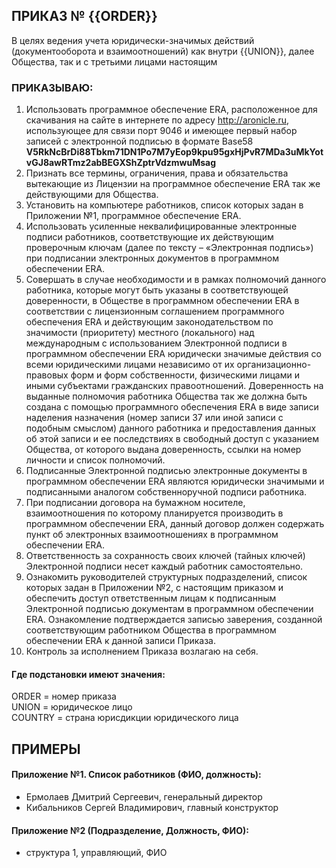 ## ПРИКАЗ № {{ORDER}}

В целях ведения учета юридически-значимых действий (документооборота и взаимоотношений) как внутри {{UNION}}, далее Общества, так и с третьими лицами настоящим

### ПРИКАЗЫВАЮ:

1. Использовать программное обеспечение ERA, расположенное для скачивания на сайте в интернете по адресу http://aronicle.ru, использующее для связи порт 9046 и имеющее первый набор записей с электронной подписью в формате Base58   
**V5RkNcBrDi88Tbkm71DN1Po7M7yEop9kpu95gxHjPvR7MDa3uMkYotvGJ8awRTmz2abBEGXShZptrVdzmwuMsag**
2. Признать все термины, ограничения, права и обязательства вытекающие из Лицензии на программное обеспечение ERA так же действующими для Общества.
3. Установить на компьютере работников, список которых задан в Приложении №1, программное обеспечение ERA.
4. Использовать усиленные неквалифицированные электронные подписи работников, соответствующие их действующим проверочным ключам (далее по тексту – «Электронная подпись») при подписании электронных документов в программном обеспечении ERA.
5. Совершать в случае необходимости и в рамках полномочий данного работника, которые могут быть указаны в соответствующей доверенности, в Обществе в программном обеспечении ERA в соответствии с лицензионным соглашением программного обеспечения ERA и действующим законодательством по значимости (приоритету) местного (локального) над международным с использованием Электронной подписи в программном обеспечении ERA юридически значимые действия со всеми юридическими лицами независимо от их организационно-правовых форм и форм собственности, физическими лицами и иными субъектами гражданских правоотношений. Доверенность на выданные полномочия работника Общества так же должна быть создана с помощью программного обеспечения ERA в виде записи наделения назначения (номер записи 37 или иной записи с подобным смыслом) данного работника и предоставления данных об этой записи и ее последствиях в свободный доступ с указанием Общества, от которого выдана доверенность, ссылки на номер личности и список полномочий.
6. Подписанные Электронной подписью электронные документы в программном обеспечении ERA являются юридически значимыми и подписанными аналогом собственноручной подписи работника.
7. При подписании договора на бумажном носителе, взаимоотношения по которому планируется производить в программном обеспечении ERA, данный договор должен содержать пункт об электронных взаимоотношениях в программном обеспечении ERA.
8. Ответственность за сохранность своих ключей (тайных ключей) Электронной подписи несет каждый работник самостоятельно. 
9. Ознакомить руководителей структурных подразделений, список которых задан в Приложении №2, с настоящим приказом и обеспечить доступ ответственным лицам к подписанным Электронной подписью документам в программном обеспечении ERA. Ознакомление подтверждается записью заверения, созданной соответствующим работником Общества в программном обеспечении ERA к данной записи Приказа.
10. Контроль за исполнением Приказа возлагаю на себя.

#### Где подстановки имеют значения:  
ORDER =  номер приказа  
UNION = юридическое лицо  
COUNTRY = страна юрисдикции юридического лица  

## ПРИМЕРЫ
#### Приложение №1. Список работников (ФИО, должность):
+ Ермолаев Дмитрий Сергеевич, генеральный директор
+ Кибальников Сергей Владимирович, главный конструктор

#### Приложение №2 (Подразделение, Должность, ФИО):
+ структура 1, управляющий, ФИО
